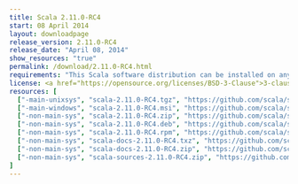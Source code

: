 ```yaml
---
title: Scala 2.11.0-RC4
start: 08 April 2014
layout: downloadpage
release_version: 2.11.0-RC4
release_date: "April 08, 2014"
show_resources: "true"
permalink: /download/2.11.0-RC4.html
requirements: "This Scala software distribution can be installed on any Unix-like or Windows system. It requires the Java Runtime Environment, version 1.6 or later, which can be downloaded from <a href='https://www.java.com/'>java.com</a>."
license: <a href="https://opensource.org/licenses/BSD-3-Clause">3-clause BSD license</a>
resources: [
  ["-main-unixsys", "scala-2.11.0-RC4.tgz", "https://github.com/scala/scala/releases/download/v2.11.0-RC4/scala-2.11.0-RC4.tgz", "Mac OS X, Unix, Cygwin", "24.79M"],
  ["-main-windows", "scala-2.11.0-RC4.msi", "https://github.com/scala/scala/releases/download/v2.11.0-RC4/scala-2.11.0-RC4.msi", "Windows (msi installer)", "89.02M"],
  ["-non-main-sys", "scala-2.11.0-RC4.zip", "https://github.com/scala/scala/releases/download/v2.11.0-RC4/scala-2.11.0-RC4.zip", "Windows", "24.81M"],
  ["-non-main-sys", "scala-2.11.0-RC4.deb", "https://github.com/scala/scala/releases/download/v2.11.0-RC4/scala-2.11.0-RC4.deb", "Debian", "88.05M"],
  ["-non-main-sys", "scala-2.11.0-RC4.rpm", "https://github.com/scala/scala/releases/download/v2.11.0-RC4/scala-2.11.0-RC4.rpm", "RPM package", "88.03M"],
  ["-non-main-sys", "scala-docs-2.11.0-RC4.txz", "https://github.com/scala/scala/releases/download/v2.11.0-RC4/scala-docs-2.11.0-RC4.txz", "API docs", "36.12M"],
  ["-non-main-sys", "scala-docs-2.11.0-RC4.zip", "https://github.com/scala/scala/releases/download/v2.11.0-RC4/scala-docs-2.11.0-RC4.zip", "API docs", "66.63M"],
  ["-non-main-sys", "scala-sources-2.11.0-RC4.zip", "https://github.com/scala/scala/archive/v2.11.0-RC4.tar.gz", "sources", ""]
]
---
```

